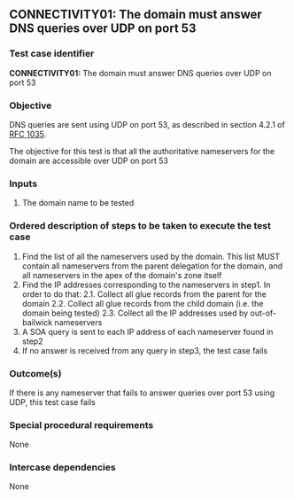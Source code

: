 ## CONNECTIVITY01: The domain must answer DNS queries over UDP on port 53

### Test case identifier
**CONNECTIVITY01:**  The domain must answer DNS queries over UDP on port 53

### Objective

DNS queries are sent using UDP on port 53, as described in section 4.2.1 of [RFC 1035](http://tools.ietf.org/html/rfc1035).

The objective for this test is that all the authoritative nameservers for the domain are accessible over UDP on port 53

### Inputs

1. The domain name to be tested

### Ordered description of steps to be taken to execute the test case

1. Find the list of all the nameservers used by the domain. This list MUST contain all nameservers from the parent delegation for the domain, and all nameservers in the apex of the domain's zone itself
2. Find the IP addresses corresponding to the nameservers in step1. In order to do that:
2.1. Collect all glue records from the parent for the domain
2.2. Collect all glue records from the child domain (i.e. the domain being tested)
2.3. Collect all the IP addresses used by out-of-bailwick nameservers
3. A SOA query is sent to each IP address of each nameserver found in step2
4. If no answer is received from any query in step3, the test case fails

### Outcome(s)

If there is any nameserver that fails to answer queries over port 53 using UDP, this test case fails

### Special procedural requirements	

None

### Intercase dependencies

None
